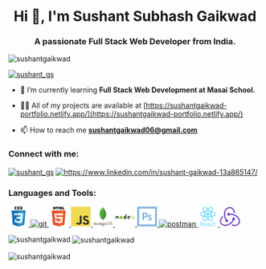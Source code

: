 <h1 align="center">Hi 👋, I'm Sushant Subhash Gaikwad</h1>
<h3 align="center">A passionate Full Stack Web Developer from India.</h3>

<p align="left"> <img src="https://komarev.com/ghpvc/?username=sushantgaikwad&label=Profile%20views&color=0e75b6&style=flat" alt="sushantgaikwad" /> </p>

<p align="left"> <a href="https://twitter.com/sushant_gs" target="blank"><img src="https://img.shields.io/twitter/follow/sushant_gs?logo=twitter&style=for-the-badge" alt="sushant_gs" /></a> </p>

- 🌱 I’m currently learning **Full Stack Web Development at Masai School.**

- 👨‍💻 All of my projects are available at [https://sushantgaikwad-portfolio.netlify.app/](https://sushantgaikwad-portfolio.netlify.app/)

- 📫 How to reach me **sushantgaikwad06@gmail.com**

<h3 align="left">Connect with me:</h3>
<p align="left">
<a href="https://twitter.com/sushant_gs" target="blank"><img align="center" src="https://raw.githubusercontent.com/rahuldkjain/github-profile-readme-generator/master/src/images/icons/Social/twitter.svg" alt="sushant_gs" height="30" width="40" /></a>
<a href="https://linkedin.com/in/https://www.linkedin.com/in/sushant-gaikwad-13a865147/" target="blank"><img align="center" src="https://raw.githubusercontent.com/rahuldkjain/github-profile-readme-generator/master/src/images/icons/Social/linked-in-alt.svg" alt="https://www.linkedin.com/in/sushant-gaikwad-13a865147/" height="30" width="40" /></a>
</p>

<h3 align="left">Languages and Tools:</h3>
<p align="left"> <a href="https://www.w3schools.com/css/" target="_blank" rel="noreferrer"> <img src="https://raw.githubusercontent.com/devicons/devicon/master/icons/css3/css3-original-wordmark.svg" alt="css3" width="40" height="40"/> </a> <a href="https://git-scm.com/" target="_blank" rel="noreferrer"> <img src="https://www.vectorlogo.zone/logos/git-scm/git-scm-icon.svg" alt="git" width="40" height="40"/> </a> <a href="https://www.w3.org/html/" target="_blank" rel="noreferrer"> <img src="https://raw.githubusercontent.com/devicons/devicon/master/icons/html5/html5-original-wordmark.svg" alt="html5" width="40" height="40"/> </a> <a href="https://developer.mozilla.org/en-US/docs/Web/JavaScript" target="_blank" rel="noreferrer"> <img src="https://raw.githubusercontent.com/devicons/devicon/master/icons/javascript/javascript-original.svg" alt="javascript" width="40" height="40"/> </a> <a href="https://www.mongodb.com/" target="_blank" rel="noreferrer"> <img src="https://raw.githubusercontent.com/devicons/devicon/master/icons/mongodb/mongodb-original-wordmark.svg" alt="mongodb" width="40" height="40"/> </a> <a href="https://nodejs.org" target="_blank" rel="noreferrer"> <img src="https://raw.githubusercontent.com/devicons/devicon/master/icons/nodejs/nodejs-original-wordmark.svg" alt="nodejs" width="40" height="40"/> </a> <a href="https://www.photoshop.com/en" target="_blank" rel="noreferrer"> <img src="https://raw.githubusercontent.com/devicons/devicon/master/icons/photoshop/photoshop-line.svg" alt="photoshop" width="40" height="40"/> </a> <a href="https://postman.com" target="_blank" rel="noreferrer"> <img src="https://www.vectorlogo.zone/logos/getpostman/getpostman-icon.svg" alt="postman" width="40" height="40"/> </a> <a href="https://reactjs.org/" target="_blank" rel="noreferrer"> <img src="https://raw.githubusercontent.com/devicons/devicon/master/icons/react/react-original-wordmark.svg" alt="react" width="40" height="40"/> </a> <a href="https://redux.js.org" target="_blank" rel="noreferrer"> <img src="https://raw.githubusercontent.com/devicons/devicon/master/icons/redux/redux-original.svg" alt="redux" width="40" height="40"/> </a> </p>

<p><img align="left" src="https://github-readme-stats.vercel.app/api/top-langs?username=sushantgaikwad&show_icons=true&locale=en&layout=compact" alt="sushantgaikwad" /></p>

<p>&nbsp;<img align="center" src="https://github-readme-stats.vercel.app/api?username=sushantgaikwad&show_icons=true&locale=en" alt="sushantgaikwad" /></p>

<p><img align="center" src="https://github-readme-streak-stats.herokuapp.com/?user=sushantgaikwad&" alt="sushantgaikwad" /></p>
